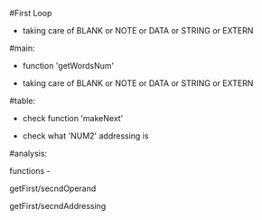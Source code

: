 #First Loop

* taking care of BLANK or NOTE or DATA or STRING or EXTERN


#main:

* function 'getWordsNum'

* taking care of BLANK or NOTE or DATA or STRING or EXTERN


#table:

* check function 'makeNext'

* check what 'NUM2' addressing is


#analysis:

functions -

getFirst/secndOperand

getFirst/secndAddressing
